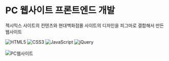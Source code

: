 # PC 웹사이트 프론트엔드 개발

젝시믹스 사이트의 컨텐츠와 현대백화점몰 사이트의 디자인을 피그마로 결합해서 만든 웹사이트


![HTML5](https://img.shields.io/badge/HTML5-E34F26.svg?&style=for-the-badge&logo=HTML5&logoColor=white) ![CSS3](https://img.shields.io/badge/CSS3-1572B6.svg?&style=for-the-badge&logo=CSS3&logoColor=white) ![JavaScript](https://img.shields.io/badge/JavaScript-F7DF1E.svg?&style=for-the-badge&logo=JavaScript&logoColor=white) ![jQuery](https://img.shields.io/badge/jquery-0769AD?style=for-the-badge&logo=jquery&logoColor=white)
<br>
<br>
![PC웹사이트](https://github.com/EunJinPark98/PCWebSite/assets/120006805/137e1365-05f3-43e3-8bd2-98afffbce736)

